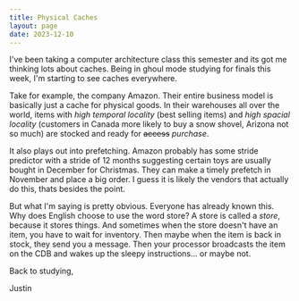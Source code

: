 ```yaml
---
title: Physical Caches
layout: page
date: 2023-12-10
---
```


I've been taking a computer architecture class this semester and its got me thinking lots about caches. Being in ghoul mode studying for finals this week, I'm starting to see caches everywhere. 

Take for example, the company Amazon. Their entire business model is basically just a cache for physical goods. 
In their warehouses all over the world, items with *high temporal locality* (best selling items)
and *high spacial locality* (customers in Canada more likely to buy a snow shovel, Arizona not so much)
are stocked and ready for ~~access~~ *purchase*.

It also plays out into prefetching. Amazon probably has some stride predictor with a stride of 12 months suggesting certain toys are usually bought in December for Christmas. They can make a timely prefetch in November and place a big order. I guess it is likely the vendors that actually do this, thats besides the point. 

But what I'm saying is pretty obvious. Everyone has already known this. Why does English choose to use the word store? A store is called a *store*, because it stores things. And sometimes when the store doesn't have an item, you have to wait for inventory. Then maybe when the item is back in stock, they send you a message. Then your processor broadcasts the item on the CDB and wakes up the sleepy instructions... or maybe not.

Back to studying,

Justin